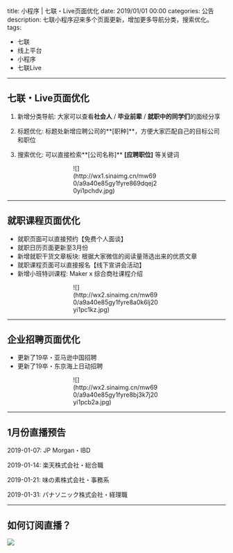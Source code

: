 title: 小程序 | 七联・Live页面优化
date: 2019/01/01 00:00
categories: 公告
description: 七联小程序迎来多个页面更新，增加更多导航分类，搜索优化。
tags:
- 七联
- 线上平台
- 小程序
- 七联Live

---

## 七联・Live页面优化
1. 新增分类导航: 大家可以查看**社会人** / **毕业前辈**  / **就职中的同学们**的面经分享

2. 标题优化: 标题处新增应聘公司的**[职种]**，方便大家匹配自己的目标公司和职位

3. 搜索优化: 可以直接检索**[公司名称]** **[应聘职位]** 等关键词

<div style="width: 200px; margin: auto">![](http://wx1.sinaimg.cn/mw690/a9a40e85gy1fyre869dqej20yi1pchdv.jpg)</div>
	
---
	
## 就职课程页面优化
- 就职页面可以直接预约【免费个人面谈】
- 就职日历页面更新至3月份
- 新增就职干货文章板块: 根据大家微信的阅读量筛选出来的优质文章
- 就职课程页面可以直接报名【线下宣讲会活动】
- 新增小班特训课程: Maker x 综合商社课程介绍

<div style="width: 200px; margin: auto">![](http://wx2.sinaimg.cn/mw690/a9a40e85gy1fyre8a0k6lj20yi1pc1kz.jpg)</div>

---

## 企业招聘页面优化
- 更新了19卒・亚马逊中国招聘
- 更新了19卒・东京海上日动招聘

<div style="width: 200px; margin: auto">![](http://wx2.sinaimg.cn/mw690/a9a40e85gy1fyre8bj3k7j20yi1pcb2a.jpg)</div>

---

## 1月份直播预告

2019-01-07: JP Morgan・IBD

2019-01-14: 楽天株式会社・総合職

2019-01-21: 味の素株式会社・事務系 

2019-01-31: パナソニック株式会社・経理職

---

## 如何订阅直播？

![](http://wx3.sinaimg.cn/mw690/a9a40e85gy1fyrehnch5aj20p00dw0uq.jpg)


